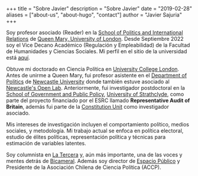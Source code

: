 +++
title = "Sobre Javier"
description = "Sobre Javier"
date = "2019-02-28"
aliases = ["about-us", "about-hugo", "contact"]
author = "Javier Sajuria"
+++

Soy profesor asociado (Reader) en la [School of Politics and International Relations](http://www.politics.qmul.ac.uk) de [Queen Mary, University of London](http://www.qmul.ac.uk). Desde Septiembre 2022 soy el Vice Decano Académico (Regulación y Empleabilidad) de la Facultad de Humanidades y Ciencias Sociales. Mi perfil en el sitio de la universidad está [aquí](https://www.qmul.ac.uk/politics/staff/profiles/sajuriajavier.html).

Obtuve mi doctorado en Ciencia Política en [University College London](http://www.ucl.ac.uk). Antes de unirme a Queen Mary, fui profesor asistente en el [Department of Politics][2] de [Newcastle University][1] donde también estuve asociado al [Newcastle's Open Lab][3]. Anteriormente, fui investigador postdoctoral en la [School of Government and Public Policy](http://www.strath.ac.uk/humanities/schoolofgovernmentandpublicpolicy/), [University of Strathclyde](http://www.strath.ac.uk/), como parte del proyecto financiado por el ESRC llamado **Representative Audit of Britain**, además fui parte de la [Constitution Unit][4] como investigador asociado.

Mis intereses de investigación incluyen el comportamiento político, medios sociales, y metodología. Mi trabajo actual se enfoca en política electoral, estudio de élites políticas, representación política y técnicas para estimación de variables latentes.

Soy columnista en [La Tercera](https://www.latercera.com/autor/javier-sajuria/) y, aún más importante, una de las voces y mentes detrás de  [Bicameral](https://open.spotify.com/show/7eL0L2zmrZA9BoSv2zXdzD). Además soy director de [Espacio Público](www.espaciopublico.cl) y Presidente de la Asociación Chilena de Ciencia Política (ACCP).


 [1]: http://www.ncl.ac.uk
 [2]: http://www.ncl.ac.uk/gps/politics/
 [3]: https://openlab.ncl.ac.uk
 [4]: http://www.ucl.ac.uk/constitution-unit/
